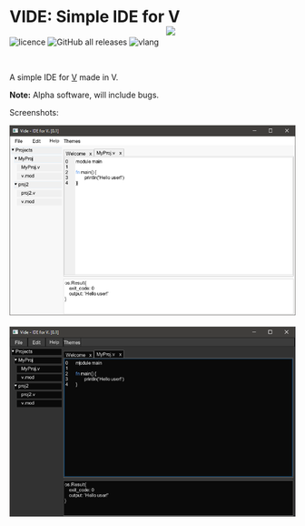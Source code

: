 # VIDE: Simple IDE for V <img src="https://svgur.com/i/UMo.svg" width="228px" style="float:right" align="left"> 

![licence](http://img.shields.io/badge/licence-MIT-blue?style=for-the-badge)
![GitHub all releases](http://img.shields.io/github/downloads/IsaiahPatton/Vide/total?style=for-the-badge)
![vlang](http://img.shields.io/badge/V-0.2.4%2008766da-%236d8fc5?style=for-the-badge) 
    </h1>

<div></div>
<br>

A simple IDE for [V](https://vlang.io/) made in V.

**Note:** Alpha software, will include bugs. 

Screenshots:

<img src="./screenshots/preview-1.png" width="512px">&nbsp;<img src="./screenshots/preview-2.png" width="512px"><br><br>
